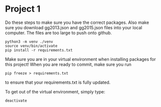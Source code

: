 # Project 1
Do these steps to make sure you have the correct packages. Also make sure you download gg2013.json and gg2015.json files into your local computer. The files are too large to push onto github.
```
python3 -m venv ./venv
source venv/bin/activate
pip install -r requirements.txt
```
Make sure you are in your virtual environment when installing packages for this project! When you are ready to commit, make sure you run 
```
pip freeze > requirements.txt
```
to ensure that your requirements.txt is fully updated.

To get out of the virtual environment, simply type:
```
deactivate
```
